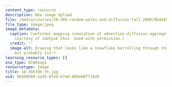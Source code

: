 ```yaml
---
content_type: resource
description: New image Upload
file: /media/courses/18-366-random-walks-and-diffusion-fall-2006/9b448589aa358fa9b7e000beb0ff18d4_18-366f06-th.jpg
file_type: image/jpeg
image_metadata:
  caption: Conformal-mapping simulation of advection-diffusion aggregation. (Image
    courtesy of Jaehyuk Choi. Used with permission.)
  credit: ''
  image-alt: Drawing that looks like a snowflake barrelling through the atmosphere
    but probably isn't.
learning_resource_types: []
ocw_type: OCWImage
resourcetype: Image
title: 18-366f06-th.jpg
uid: 9b448589-aa35-8fa9-b7e0-00beb0ff18d4
---
```

